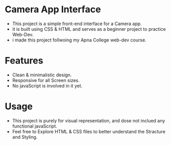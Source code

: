 # Camera App Interface
- This project is a simple front-end interface for a Camera app. 
- it is built using CSS & HTML and serves as a beginner project to practice Web-Dev.
- i made this project follwoing my Apna College web-dev course.

# Features 
- Clean & minimalistic design.
- Responsive for all Screen sizes.
- No javaScript is involved in it yet.

# Usage
- This project is purely for visual representation, and dose not inclued any functional javaScript.
- Feel free to Explore HTML & CSS files to better understand the Stracture and Styling.
